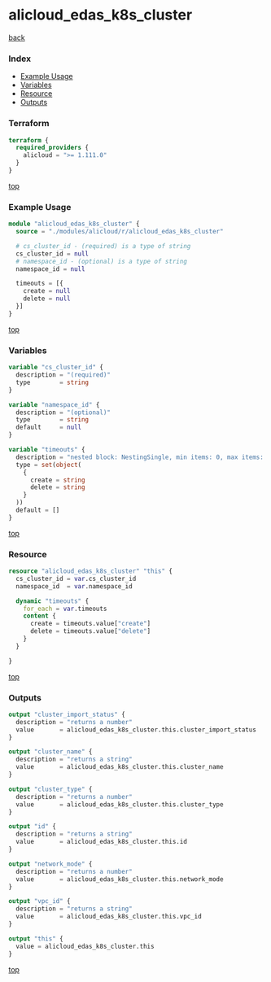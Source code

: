 # alicloud_edas_k8s_cluster

[back](../alicloud.md)

### Index

- [Example Usage](#example-usage)
- [Variables](#variables)
- [Resource](#resource)
- [Outputs](#outputs)

### Terraform

```terraform
terraform {
  required_providers {
    alicloud = ">= 1.111.0"
  }
}
```

[top](#index)

### Example Usage

```terraform
module "alicloud_edas_k8s_cluster" {
  source = "./modules/alicloud/r/alicloud_edas_k8s_cluster"

  # cs_cluster_id - (required) is a type of string
  cs_cluster_id = null
  # namespace_id - (optional) is a type of string
  namespace_id = null

  timeouts = [{
    create = null
    delete = null
  }]
}
```

[top](#index)

### Variables

```terraform
variable "cs_cluster_id" {
  description = "(required)"
  type        = string
}

variable "namespace_id" {
  description = "(optional)"
  type        = string
  default     = null
}

variable "timeouts" {
  description = "nested block: NestingSingle, min items: 0, max items: 0"
  type = set(object(
    {
      create = string
      delete = string
    }
  ))
  default = []
}
```

[top](#index)

### Resource

```terraform
resource "alicloud_edas_k8s_cluster" "this" {
  cs_cluster_id = var.cs_cluster_id
  namespace_id  = var.namespace_id

  dynamic "timeouts" {
    for_each = var.timeouts
    content {
      create = timeouts.value["create"]
      delete = timeouts.value["delete"]
    }
  }

}
```

[top](#index)

### Outputs

```terraform
output "cluster_import_status" {
  description = "returns a number"
  value       = alicloud_edas_k8s_cluster.this.cluster_import_status
}

output "cluster_name" {
  description = "returns a string"
  value       = alicloud_edas_k8s_cluster.this.cluster_name
}

output "cluster_type" {
  description = "returns a number"
  value       = alicloud_edas_k8s_cluster.this.cluster_type
}

output "id" {
  description = "returns a string"
  value       = alicloud_edas_k8s_cluster.this.id
}

output "network_mode" {
  description = "returns a number"
  value       = alicloud_edas_k8s_cluster.this.network_mode
}

output "vpc_id" {
  description = "returns a string"
  value       = alicloud_edas_k8s_cluster.this.vpc_id
}

output "this" {
  value = alicloud_edas_k8s_cluster.this
}
```

[top](#index)